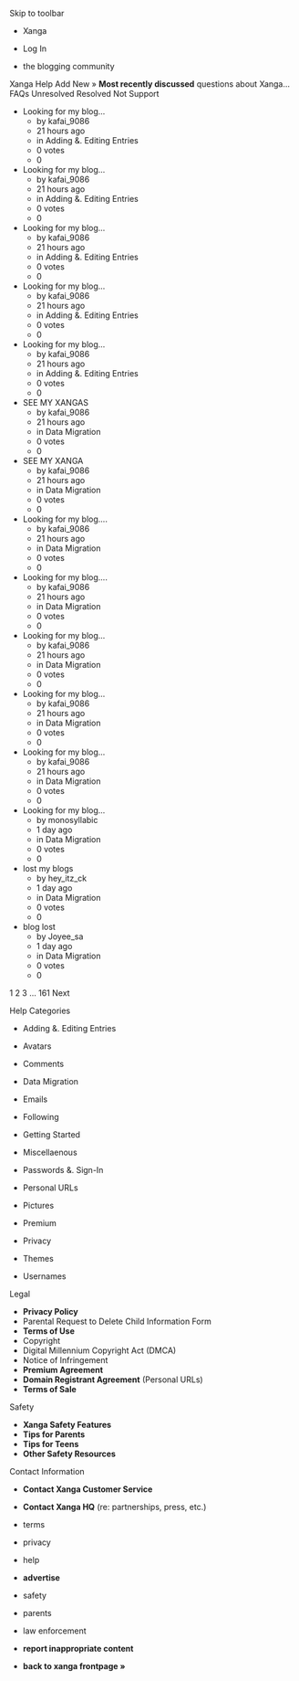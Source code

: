 Skip to toolbar

*   Xanga

*   Log In

*   the blogging community

Xanga Help Add New » **Most recently discussed** questions about Xanga… FAQs Unresolved Resolved Not Support

*   Looking for my blog...
    *   by kafai\_9086
    *   21 hours ago
    *   in Adding &. Editing Entries
    *   0 votes
    *   0
*   Looking for my blog...
    *   by kafai\_9086
    *   21 hours ago
    *   in Adding &. Editing Entries
    *   0 votes
    *   0
*   Looking for my blog...
    *   by kafai\_9086
    *   21 hours ago
    *   in Adding &. Editing Entries
    *   0 votes
    *   0
*   Looking for my blog...
    *   by kafai\_9086
    *   21 hours ago
    *   in Adding &. Editing Entries
    *   0 votes
    *   0
*   Looking for my blog...
    *   by kafai\_9086
    *   21 hours ago
    *   in Adding &. Editing Entries
    *   0 votes
    *   0
*   SEE MY XANGAS
    *   by kafai\_9086
    *   21 hours ago
    *   in Data Migration
    *   0 votes
    *   0
*   SEE MY XANGA
    *   by kafai\_9086
    *   21 hours ago
    *   in Data Migration
    *   0 votes
    *   0
*   Looking for my blog....
    *   by kafai\_9086
    *   21 hours ago
    *   in Data Migration
    *   0 votes
    *   0
*   Looking for my blog....
    *   by kafai\_9086
    *   21 hours ago
    *   in Data Migration
    *   0 votes
    *   0
*   Looking for my blog...
    *   by kafai\_9086
    *   21 hours ago
    *   in Data Migration
    *   0 votes
    *   0
*   Looking for my blog...
    *   by kafai\_9086
    *   21 hours ago
    *   in Data Migration
    *   0 votes
    *   0
*   Looking for my blog...
    *   by kafai\_9086
    *   21 hours ago
    *   in Data Migration
    *   0 votes
    *   0
*   Looking for my blog...
    *   by monosyllabic
    *   1 day ago
    *   in Data Migration
    *   0 votes
    *   0
*   lost my blogs
    *   by hey\_itz\_ck
    *   1 day ago
    *   in Data Migration
    *   0 votes
    *   0
*   blog lost
    *   by Joyee\_sa
    *   1 day ago
    *   in Data Migration
    *   0 votes
    *   0

1 2 3 ... 161 Next

Help Categories

*   Adding &. Editing Entries
*   Avatars
*   Comments
*   Data Migration
*   Emails
*   Following
*   Getting Started
*   Miscellaenous

*   Passwords &. Sign-In
*   Personal URLs
*   Pictures
*   Premium
*   Privacy
*   Themes
*   Usernames

Legal

*   **Privacy Policy**
*   Parental Request to Delete Child Information Form
*   **Terms of Use**
*   Copyright
*   Digital Millennium Copyright Act (DMCA)
*   Notice of Infringement
*   **Premium Agreement**
*   **Domain Registrant Agreement** (Personal URLs)
*   **Terms of Sale**

Safety

*   **Xanga Safety Features**
*   **Tips for Parents**
*   **Tips for Teens**
*   **Other Safety Resources**

Contact Information

*   **Contact Xanga Customer Service**
*   **Contact Xanga HQ** (re: partnerships, press, etc.)

*   terms
*   privacy
*   help
*   **advertise**

*   safety
*   parents
*   law enforcement
*   **report inappropriate content**

*   **back to xanga frontpage »**
